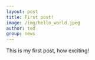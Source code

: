 ```yaml
---
layout: post
title: First post!
image: /img/hello_world.jpeg
author: ted
group: news
---
```


This is my first post, how exciting!
